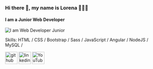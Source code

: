 ### Hi there 👋, my name is  Lorena 👩‍💻✨
#### I am a Junior Web Developer 
![I am  Web Developer Junior](https://media.giphy.com/media/AAsj7jdrHjtp6/giphy.gif?cid=ecf05e47x5kdgz7h76ds6r258ax5xgayqkivn59d2o0q5fug&ep=v1_gifs_search&rid=giphy.gif&ct=g)


Skills:  HTML / CSS / Bootstrap / Sass / JavaScript / Angular / NodeJS / MySQL /




[<img src='https://cdn.jsdelivr.net/npm/simple-icons@3.0.1/icons/github.svg' alt='github' height='40'>](https://github.com/LenRiv)  [<img src='https://cdn.jsdelivr.net/npm/simple-icons@3.0.1/icons/linkedin.svg' alt='linkedin' height='40'>](https://www.linkedin.com/in/lorenarivasramirez-fullstackdev)  [<img src='https://cdn.jsdelivr.net/npm/simple-icons@3.0.1/icons/youtube.svg' alt='YouTube' height='40'>](https://www.youtube.com/@DesarrolloMouse)  



